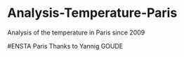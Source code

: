 # Analysis-Temperature-Paris
Analysis of the temperature in Paris since 2009

#ENSTA Paris Thanks to Yannig GOUDE 
